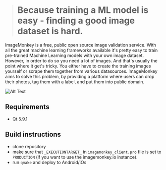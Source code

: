 > # Because training a ML model is easy - finding a good image dataset is hard.


ImageMonkey is a free, public open source image validation service. With all the great machine learning frameworks available it's pretty easy to train pre-trained Machine Learning models with your own image dataset. However, in order to do so you need a lot of images. And that's usually the point where it get's tricky. You either have to create the training images yourself or scrape them together from various datasources. ImageMonkey aims to solve this problem, by providing a platform where users can drop their photos, tag them with a label, and put them into public domain. 

![Alt Text](https://github.com/bbernhard/imagemonkey-client/raw/master/demo/animation.gif)

## Requirements ##
* Qt 5.9.1

## Build instructions ##
* clone repository 
* make sure that `_EXECUTIONTARGET_` in `imagemonkey_client.pro` file is set to `PRODUCTION` (if you want to use the imagemonkey.io instance). 
* run `qmake` and deploy to Android/iOs
